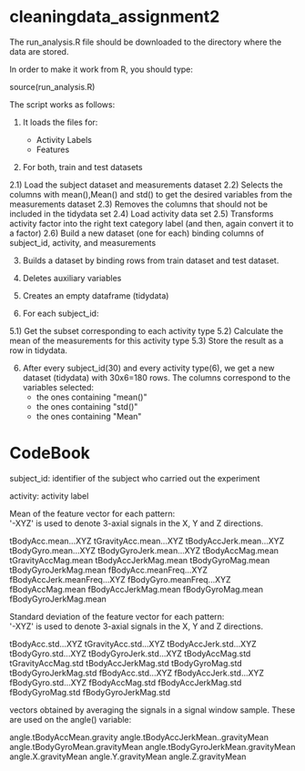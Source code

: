 cleaningdata_assignment2
========================

The run_analysis.R file should be downloaded to the directory where the data are stored.

In order to make it work from R, you should type:

source(run_analysis.R)

The script works as follows:

1) It loads the files for:

    * Activity Labels
    * Features
    
2) For both, train and test datasets

  2.1) Load the subject dataset and measurements dataset
  2.2) Selects the columns with mean(),Mean() and std() to get the desired variables from the measurements dataset
  2.3) Removes the columns that should not be included in the tidydata set
  2.4) Load activity data set
  2.5) Transforms activity factor into the right text category label (and then, again convert it to a factor)
  2.6) Build a new dataset (one for each) binding columns of subject_id, activity, and measurements
  
3) Builds a dataset by binding rows from train dataset and test dataset.

4) Deletes auxiliary variables

5) Creates an empty dataframe (tidydata)

5) For each subject_id:

  5.1) Get the subset corresponding to each activity type
  5.2) Calculate the mean of the measurements for this activity type
  5.3) Store the result as a row in tidydata.
  
6) After every subject_id(30) and every activity type(6), we get a new dataset (tidydata) with 30x6=180 rows.
The columns correspond to the variables selected:
    * the ones containing "mean()"
    * the ones containing "std()"
    * the ones containing "Mean"
    
  
CodeBook
=========

subject_id: identifier of the subject who carried out the experiment

activity: activity label

Mean of the feature vector for each pattern:  
'-XYZ' is used to denote 3-axial signals in the X, Y and Z directions.

tBodyAcc.mean...XYZ
tGravityAcc.mean...XYZ
tBodyAccJerk.mean...XYZ
tBodyGyro.mean...XYZ
tBodyGyroJerk.mean...XYZ
tBodyAccMag.mean
tGravityAccMag.mean
tBodyAccJerkMag.mean
tBodyGyroMag.mean
tBodyGyroJerkMag.mean
fBodyAcc.meanFreq...XYZ
fBodyAccJerk.meanFreq...XYZ
fBodyGyro.meanFreq...XYZ
fBodyAccMag.mean
fBodyAccJerkMag.mean
fBodyGyroMag.mean
fBodyGyroJerkMag.mean

Standard deviation of the feature vector for each pattern:  
'-XYZ' is used to denote 3-axial signals in the X, Y and Z directions.

tBodyAcc.std...XYZ
tGravityAcc.std...XYZ
tBodyAccJerk.std...XYZ
tBodyGyro.std...XYZ
tBodyGyroJerk.std...XYZ
tBodyAccMag.std
tGravityAccMag.std
tBodyAccJerkMag.std
tBodyGyroMag.std
tBodyGyroJerkMag.std
fBodyAcc.std...XYZ
fBodyAccJerk.std...XYZ
fBodyGyro.std...XYZ
fBodyAccMag.std
fBodyAccJerkMag.std
fBodyGyroMag.std
fBodyGyroJerkMag.std

vectors obtained by averaging the signals in a signal window sample. These are used on the angle() variable:

angle.tBodyAccMean.gravity
angle.tBodyAccJerkMean..gravityMean
angle.tBodyGyroMean.gravityMean
angle.tBodyGyroJerkMean.gravityMean
angle.X.gravityMean
angle.Y.gravityMean
angle.Z.gravityMean                

